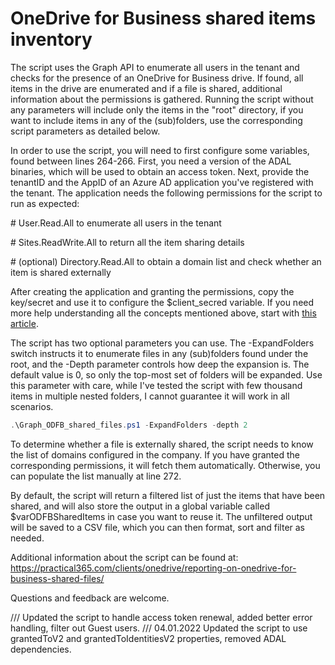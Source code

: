 # OneDrive for Business shared items inventory

The script uses the Graph API to enumerate all users in the tenant and checks for the presence of an OneDrive for Business drive. If found, all items in the drive are enumerated and if a file is shared, additional information about the permissions is gathered. Running the script without any parameters will include only the items in the "root" directory, if you want to include items in any of the (sub)folders, use the corresponding script parameters as detailed below.

In order to use the script, you will need to first configure some variables, found between lines 264-266. First, you need a version of the ADAL binaries, which will be used to obtain an access token. Next, provide the tenantID and the AppID of an Azure AD application you've registered with the tenant. The application needs the following permissions for the script to run as expected:

\#    User.Read.All to enumerate all users in the tenant

\#    Sites.ReadWrite.All to return all the item sharing details

\#    (optional) Directory.Read.All to obtain a domain list and check whether an item is shared externally

After creating the application and granting the permissions, copy the key/secret and use it to configure the $client_secred variable. If you need more help understanding all the concepts mentioned above, start with [this article](https://docs.microsoft.com/en-us/graph/auth/auth-concepts).

The script has two optional parameters you can use. The -ExpandFolders switch instructs it to enumerate files in any (sub)folders found under the root, and the -Depth parameter controls how deep the expansion is. The default value is 0, so only the top-most set of folders will be expanded. Use this parameter with care, while I've tested the script with few thousand items in multiple nested folders, I cannot guarantee it will work in all scenarios.

```PowerShell
.\Graph_ODFB_shared_files.ps1 -ExpandFolders -depth 2
```
To determine whether a file is externally shared, the script needs to know the list of domains configured in the company. If you have granted the corresponding permissions, it will fetch them automatically. Otherwise, you can populate the list manually at line 272.

By default, the script will return a filtered list of just the items that have been shared, and will also store the output in a global variable called $varODFBSharedItems in case you want to reuse it. The unfiltered output will be saved to a CSV file, which you can then format, sort and filter as needed.

Additional information about the script can be found at: https://practical365.com/clients/onedrive/reporting-on-onedrive-for-business-shared-files/

Questions and feedback are welcome.

/// Updated the script to handle access token renewal, added better error handling, filter out Guest users.
/// 04.01.2022 Updated the script to use grantedToV2 and grantedToIdentitiesV2 properties, removed ADAL dependencies.
